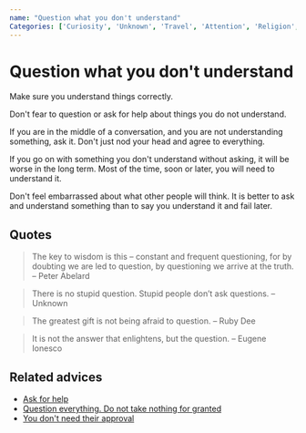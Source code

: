 ```yaml
---
name: "Question what you don't understand"
Categories: ['Curiosity', 'Unknown', 'Travel', 'Attention', 'Religion', 'Communication', 'Asking', 'Knowledge', 'Comfort zone']
---
```

# Question what you don't understand

Make sure you understand things correctly.

Don't fear to question or ask for help about things you do not understand.

If you are in the middle of a conversation, and you are not understanding something, ask it. Don't just nod your head and agree to everything.

If you go on with something you don't understand without asking, it will be worse in the long term. Most of the time, soon or later, you will need to understand it.

Don't feel embarrassed about what other people will think. It is better to ask and understand something than to say you understand it and fail later.

## Quotes

> The key to wisdom is this – constant and frequent questioning, for by doubting we are led to question, by questioning we arrive at the truth. – Peter Abelard

> There is no stupid question. Stupid people don’t ask questions. – Unknown

> The greatest gift is not being afraid to question. – Ruby Dee

> It is not the answer that enlightens, but the question. – Eugene Ionesco

## Related advices

- [Ask for help](Ask%20for%20help/index.md)
- [Question everything. Do not take nothing for granted](Question%20everything.%20Do%20not%20take%20anything%20for%20granted/index.md)
- [You don't need their approval](You%20don't%20need%20their%20approval/index.md)